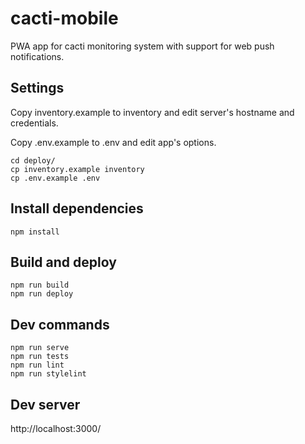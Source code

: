 # cacti-mobile

PWA app for cacti monitoring system with support for web push notifications.

## Settings
Copy inventory.example to inventory and edit server's hostname and credentials.

Copy .env.example to .env and edit app's options.

    cd deploy/
    cp inventory.example inventory
    cp .env.example .env

## Install dependencies
    npm install

## Build and deploy
    npm run build
    npm run deploy

## Dev commands
    npm run serve
    npm run tests
    npm run lint
    npm run stylelint

## Dev server
    
http://localhost:3000/